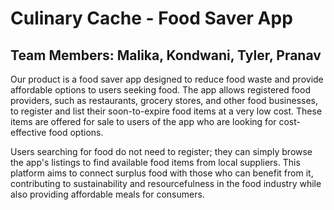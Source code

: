 # Culinary Cache - Food Saver App

## **Team Members: Malika, Kondwani, Tyler, Pranav**

Our product is a food saver app designed to reduce food waste and provide affordable options to users seeking food. The app allows registered food providers, such as restaurants, grocery stores, and other food businesses, to register and list their soon-to-expire food items at a very low cost. These items are offered for sale to users of the app who are looking for cost-effective food options. 

Users searching for food do not need to register; they can simply browse the app's listings to find available food items from local suppliers. This platform aims to connect surplus food with those who can benefit from it, contributing to sustainability and resourcefulness in the food industry while also providing affordable meals for consumers.

